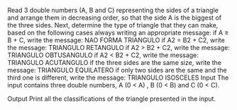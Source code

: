 Read 3 double numbers (A, B and C) representing the sides of a triangle and arrange them in decreasing order, so that the side A is the biggest of the three sides. Next, determine the type of triangle that they can make, based on the following cases always writing an appropriate message:
if A ≥ B + C, write the message: NAO FORMA TRIANGULO
if A2 = B2 + C2, write the message: TRIANGULO RETANGULO
if A2 > B2 + C2, write the message: TRIANGULO OBTUSANGULO
if A2 < B2 + C2, write the message: TRIANGULO ACUTANGULO
if the three sides are the same size, write the message: TRIANGULO EQUILATERO
if only two sides are the same and the third one is different, write the message: TRIANGULO ISOSCELES
Input
The input contains three double numbers, A (0 < A) , B (0 < B) and C (0 < C).

Output
Print all the classifications of the triangle presented in the input.